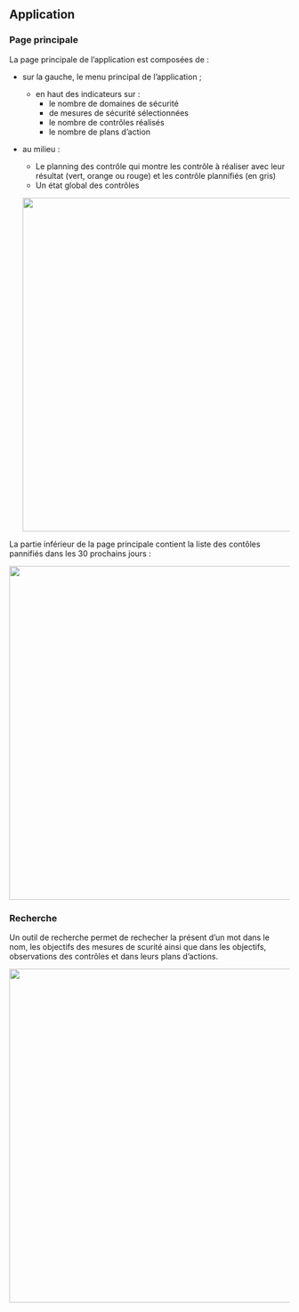 ## Application

### Page principale

La page principale de l’application est composées de :

* sur la gauche, le menu principal de l’application ;
    * en haut des indicateurs sur :
        * le nombre de domaines de sécurité
        * de mesures de sécurité sélectionnées
        * le nombre de contrôles réalisés
        * le nombre de plans d’action 

* au milieu :
    * Le planning des contrôle qui montre les contrôle à réaliser avec leur résultat (vert, orange ou rouge) et les contrôle plannifiés (en gris)
    * Un état global des contrôles


   [<img src="/deming/images/home1.png" width="600">](/deming/images/home1.png)

La partie inférieur de la page principale contient la liste des contôles pannifiés dans les 30 prochains jours :

   [<img src="/deming/images/home2.png" width="600">](/deming/images/home2.png)

### Recherche

Un outil de recherche permet de rechecher la présent d’un mot dans le nom, les objectifs des mesures de scurité ainsi 
que dans les objectifs, observations des contrôles et dans leurs plans d’actions.

   [<img src="/deming/images/search.png" width="600">](/deming/images/search.png)


